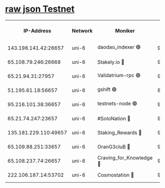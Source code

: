 [raw json Testnet](https://rpc-check.junot.stavr.tech/junot/rpc-junot-result.json)
=


<table><tr><th>IP-Address</th><th>Network</th><th>Moniker</th><th>Latest Block Height</th><th>Earliest Block Height</th><th>Catching Up</th><th>Tx Index</th><th>Voting Power</th><th>Scan Time</th></tr><tr><td>143.198.141.42:26657</td><td>uni-6</td><td>daodao_indexer 🟢</td><td>9037883</td><td>1</td><td>False</td><td>off</td><td>0</td><td>2024-03-19T22:38:38.065921536UTC</td></tr><tr><td>65.108.79.246:26668</td><td>uni-6</td><td>Stakely.io 🔴</td><td>9037877</td><td>1570872</td><td>False</td><td>on</td><td>11</td><td>2024-03-19T22:38:21.917706311UTC</td></tr><tr><td>65.21.94.31:27957</td><td>uni-6</td><td>Validatrium-rpc 🟢</td><td>9037876</td><td>2943363</td><td>False</td><td>on</td><td>0</td><td>2024-03-19T22:38:17.543511958UTC</td></tr><tr><td>51.195.61.18:56657</td><td>uni-6</td><td>gshift 🟢</td><td>8559900</td><td>7691417</td><td>False</td><td>on</td><td>0</td><td>2024-03-19T22:38:04.411160166UTC</td></tr><tr><td>95.216.101.38:36657</td><td>uni-6</td><td>testnets-node 🟢</td><td>9037877</td><td>8116304</td><td>False</td><td>on</td><td>0</td><td>2024-03-19T22:38:24.336301745UTC</td></tr><tr><td>65.21.74.247:23657</td><td>uni-6</td><td>#SoloNation 🔴</td><td>9037882</td><td>8237483</td><td>False</td><td>on</td><td>112</td><td>2024-03-19T22:38:37.195914720UTC</td></tr><tr><td>135.181.229.110:49657</td><td>uni-6</td><td>Staking_Rewards 🔴</td><td>9037885</td><td>8388763</td><td>False</td><td>on</td><td>1008</td><td>2024-03-19T22:38:44.786798534UTC</td></tr><tr><td>65.109.88.251:33657</td><td>uni-6</td><td>OranG3cluB 🔴</td><td>9037884</td><td>8418953</td><td>False</td><td>on</td><td>11</td><td>2024-03-19T22:38:42.437400617UTC</td></tr><tr><td>65.108.237.74:26657</td><td>uni-6</td><td>Craving_for_Knowledge 🔴</td><td>9037881</td><td>8985858</td><td>False</td><td>on</td><td>9004</td><td>2024-03-19T22:38:34.851071390UTC</td></tr><tr><td>222.106.187.14:53702</td><td>uni-6</td><td>Cosmostation 🔴</td><td>9037875</td><td>9017363</td><td>False</td><td>on</td><td>109013</td><td>2024-03-19T22:38:15.194262542UTC</td></tr></table>